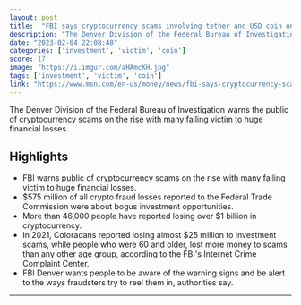 ```yaml
---
layout: post
title:  "FBI says cryptocurrency scams involving tether and USD coin on the rise in Denver"
description: "The Denver Division of the Federal Bureau of Investigation warns the public of cryptocurrency scams on the rise with many falling victim to huge financial losses."
date: "2023-02-04 22:08:48"
categories: ['investment', 'victim', 'coin']
score: 17
image: "https://i.imgur.com/aHAmcKH.jpg"
tags: ['investment', 'victim', 'coin']
link: "https://www.msn.com/en-us/money/news/fbi-says-cryptocurrency-scams-involving-tether-and-usd-coin-on-the-rise-in-denver/ar-AA175wgQ"
---
```


The Denver Division of the Federal Bureau of Investigation warns the public of cryptocurrency scams on the rise with many falling victim to huge financial losses.

## Highlights

- FBI warns public of cryptocurrency scams on the rise with many falling victim to huge financial losses.
- $575 million of all crypto fraud losses reported to the Federal Trade Commission were about bogus investment opportunities.
- More than 46,000 people have reported losing over $1 billion in cryptocurrency.
- In 2021, Coloradans reported losing almost $25 million to investment scams, while people who were 60 and older, lost more money to scams than any other age group, according to the FBI's Internet Crime Complaint Center.
- FBI Denver wants people to be aware of the warning signs and be alert to the ways fraudsters try to reel them in, authorities say.

---
